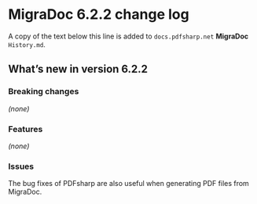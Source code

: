 ﻿# MigraDoc 6.2.2 change log

A copy of the text below this line is added to `docs.pdfsharp.net` **MigraDoc** `History.md`.

## What’s new in version 6.2.2

### Breaking changes

*(none)*

### Features

*(none)*

### Issues

The bug fixes of PDFsharp are also useful when generating PDF files from MigraDoc.
